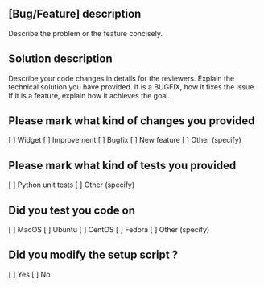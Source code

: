 ## [Bug/Feature] description

Describe the problem or the feature concisely.

## Solution description

Describe your code changes in details for the reviewers.
Explain the technical solution you have provided.
If is a BUGFIX, how it fixes the issue.
If it is a feature, explain how it achieves the goal.

## Please mark what kind of changes you provided

[ ] Widget
[ ] Improvement
[ ] Bugfix
[ ] New feature
[ ] Other (specify)

## Please mark what kind of tests you provided

[ ] Python unit tests
[ ] Other (specify)

## Did you test you code on

[ ] MacOS
[ ] Ubuntu
[ ] CentOS
[ ] Fedora
[ ] Other (specify)

## Did you modify the setup script ?

[ ] Yes
[ ] No

